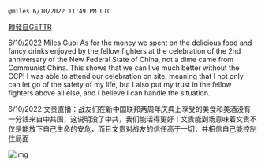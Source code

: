 
`@miles 6/10/2022 11:49 PM UTC`

[轉發自GETTR](https://gettr.com/post/p1dmwpe24a7)

6/10/2022 Miles Guo: As for the money we spent on the delicious food and fancy drinks enjoyed by the fellow fighters at the celebration of the 2nd anniversary of the New Federal State of China, not a dime came from Communist China. This shows that we can live much better without the CCP! I was able to attend our celebration on site, meaning that I not only can let go of the safety of my life, but I also put my trust in the fellow fighters above all else, and I believe I can handle the situation.

6/10/2022 文贵直播：战友们在新中国联邦两周年庆典上享受的美食和美酒没有一分钱来自中共国，这说明没了中共，我们能活得更好！文贵能到场意味着文贵不仅是能放下自己生命的安危，而且文贵对战友的信任高于一切，并相信自己能控制住局面


![img](https://media.gettr.com/group43/getter/2022/06/10/23/64b64ed0-af6e-e7e1-540f-baaad2e6a475/out.jpg)
